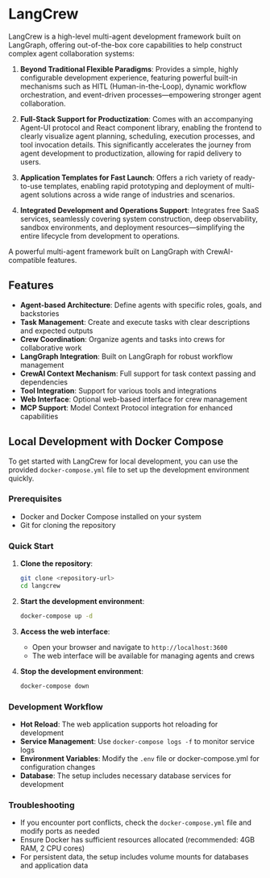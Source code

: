 # LangCrew

LangCrew is a high-level multi-agent development framework built on LangGraph, offering out-of-the-box core capabilities to help construct complex agent collaboration systems:

1. **Beyond Traditional Flexible Paradigms**: Provides a simple, highly configurable development experience, featuring powerful built-in mechanisms such as HITL (Human-in-the-Loop), dynamic workflow orchestration, and event-driven processes—empowering stronger agent collaboration.

2. **Full-Stack Support for Productization**: Comes with an accompanying Agent-UI protocol and React component library, enabling the frontend to clearly visualize agent planning, scheduling, execution processes, and tool invocation details. This significantly accelerates the journey from agent development to productization, allowing for rapid delivery to users.

3. **Application Templates for Fast Launch**: Offers a rich variety of ready-to-use templates, enabling rapid prototyping and deployment of multi-agent solutions across a wide range of industries and scenarios.

4. **Integrated Development and Operations Support**: Integrates free SaaS services, seamlessly covering system construction, deep observability, sandbox environments, and deployment resources—simplifying the entire lifecycle from development to operations.

A powerful multi-agent framework built on LangGraph with CrewAI-compatible features.

## Features

- **Agent-based Architecture**: Define agents with specific roles, goals, and backstories
- **Task Management**: Create and execute tasks with clear descriptions and expected outputs
- **Crew Coordination**: Organize agents and tasks into crews for collaborative work
- **LangGraph Integration**: Built on LangGraph for robust workflow management
- **CrewAI Context Mechanism**: Full support for task context passing and dependencies
- **Tool Integration**: Support for various tools and integrations
- **Web Interface**: Optional web-based interface for crew management
- **MCP Support**: Model Context Protocol integration for enhanced capabilities

## Local Development with Docker Compose

To get started with LangCrew for local development, you can use the provided `docker-compose.yml` file to set up the development environment quickly.

### Prerequisites

- Docker and Docker Compose installed on your system
- Git for cloning the repository

### Quick Start

1. **Clone the repository**:
   ```bash
   git clone <repository-url>
   cd langcrew
   ```

2. **Start the development environment**:
   ```bash
   docker-compose up -d
   ```

3. **Access the web interface**:
   - Open your browser and navigate to `http://localhost:3600`
   - The web interface will be available for managing agents and crews

4. **Stop the development environment**:
   ```bash
   docker-compose down
   ```

### Development Workflow

- **Hot Reload**: The web application supports hot reloading for development
- **Service Management**: Use `docker-compose logs -f` to monitor service logs
- **Environment Variables**: Modify the `.env` file or docker-compose.yml for configuration changes
- **Database**: The setup includes necessary database services for development

### Troubleshooting

- If you encounter port conflicts, check the `docker-compose.yml` file and modify ports as needed
- Ensure Docker has sufficient resources allocated (recommended: 4GB RAM, 2 CPU cores)
- For persistent data, the setup includes volume mounts for databases and application data